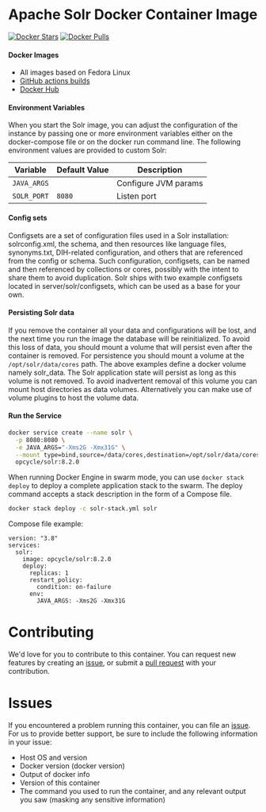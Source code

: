 # Apache Solr Docker Container Image

[![Docker Stars](https://img.shields.io/docker/stars/opcycle/solr.svg?style=flat-square)](https://hub.docker.com/r/opcycle/solr) 
[![Docker Pulls](https://img.shields.io/docker/pulls/opcycle/solr.svg?style=flat-square)](https://hub.docker.com/r/opcycle/solr)

#### Docker Images

- All images based on Fedora Linux
- [GitHub actions builds](https://github.com/opcycle/solr/actions) 
- [Docker Hub](https://hub.docker.com/r/opcycle/solr)


#### Environment Variables
When you start the Solr image, you can adjust the configuration of the instance by passing one or more environment variables either on the docker-compose file or on the docker run command line. The following environment values are provided to custom Solr:

| Variable                  | Default Value | Description                     |
| ------------------------- | ------------- | ------------------------------- |
| `JAVA_ARGS`               |               | Configure JVM params            |
| `SOLR_PORT`               | `8080`        | Listen port                     |

#### Config sets
Configsets are a set of configuration files used in a Solr installation: solrconfig.xml, the schema, and then resources like language files, synonyms.txt, DIH-related configuration, and others that are referenced from the config or schema.
Such configuration, configsets, can be named and then referenced by collections or cores, possibly with the intent to share them to avoid duplication.
Solr ships with two example configsets located in server/solr/configsets, which can be used as a base for your own.

#### Persisting Solr data
If you remove the container all your data and configurations will be lost, and the next time you run the image the database will be reinitialized. To avoid this loss of data, you should mount a volume that will persist even after the container is removed.
For persistence you should mount a volume at the `/opt/solr/data/cores` path. The above examples define a docker volume namely solr_data. The Solr application state will persist as long as this volume is not removed.
To avoid inadvertent removal of this volume you can mount host directories as data volumes. Alternatively you can make use of volume plugins to host the volume data.

#### Run the Service

```bash
docker service create --name solr \
  -p 8080:8080 \
  -e JAVA_ARGS="-Xms2G -Xmx31G" \
  --mount type=bind,source=/data/cores,destination=/opt/solr/data/cores \
  opcycle/solr:8.2.0
```

When running Docker Engine in swarm mode, you can use `docker stack deploy` to deploy a complete application stack to the swarm. The deploy command accepts a stack description in the form of a Compose file.

```bash
docker stack deploy -c solr-stack.yml solr
```

Compose file example:
```
version: "3.8"
services:
  solr:
    image: opcycle/solr:8.2.0
    deploy:
      replicas: 1
      restart_policy:
        condition: on-failure
      env:
        JAVA_ARGS: -Xms2G -Xmx31G
```


# Contributing
We'd love for you to contribute to this container. You can request new features by creating an [issue](https://github.com/opcycle/docker-solr/issues), or submit a [pull request](https://github.com/opcycle/docker-solr/pulls) with your contribution.

# Issues
If you encountered a problem running this container, you can file an [issue](https://github.com/opcycle/docker-solr/issues). For us to provide better support, be sure to include the following information in your issue:

- Host OS and version
- Docker version (docker version)
- Output of docker info
- Version of this container
- The command you used to run the container, and any relevant output you saw (masking any sensitive information)
